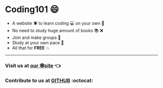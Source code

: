 # Coding101 :smile:
- A website :spider: to learn coding :computer: on your own :100:
- No need to study huge amount of books :books: :x:
- Join and make groups :two_men_holding_hands:
- Study at your own pace :running:
- All that for **FREE** :boom:

***
### Visit us at **[our :spider_web:site](https://coding101.tk)** :point_left:

### Contribute to us at [GITHUB](https://github.com/CenturianSystems/coding101) :octocat: